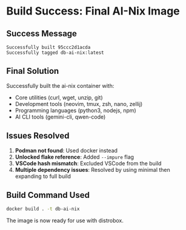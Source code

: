 # Build Success: Final AI-Nix Image

## Success Message
```
Successfully built 95ccc2d1acda
Successfully tagged db-ai-nix:latest
```

## Final Solution
Successfully built the ai-nix container with:
- Core utilities (curl, wget, unzip, git)
- Development tools (neovim, tmux, zsh, nano, zellij)
- Programming languages (python3, nodejs, npm)
- AI CLI tools (gemini-cli, qwen-code)

## Issues Resolved
1. **Podman not found**: Used docker instead
2. **Unlocked flake reference**: Added `--impure` flag
3. **VSCode hash mismatch**: Excluded VSCode from the build
4. **Multiple dependency issues**: Resolved by using minimal then expanding to full build

## Build Command Used
```bash
docker build . -t db-ai-nix
```

The image is now ready for use with distrobox.
